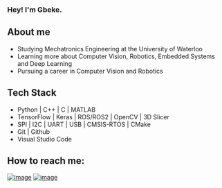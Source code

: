 ### Hey! I'm Gbeke. 

## About me
  - Studying Mechatronics Engineering at the University of Waterloo
  - Learning more about Computer Vision, Robotics, Embedded Systems and Deep Learning 
  - Pursuing a career in Computer Vision and Robotics

## Tech Stack
  - Python | C++ | C | MATLAB
  - TensorFlow | Keras | ROS/ROS2 | OpenCV | 3D Slicer 
  - SPI | I2C | UART | USB | CMSIS-RTOS | CMake
  - Git | Github
  - Visual Studio Code

## How to reach me:
  [![image](https://user-images.githubusercontent.com/66129702/207127801-3ee146f5-e382-4858-86fa-2c1e08a3ef16.png)](https://www.linkedin.com/in/gbekea/) [![image](https://user-images.githubusercontent.com/66129702/207130726-19a32891-1055-4e05-9114-77fb22ac3c76.png)](mailto:msadesiy@uwaterloo.ca)

<!--
**GbekeAdesiyun/GbekeAdesiyun** is a ✨ _special_ ✨ repository because its `README.md` (this file) appears on your GitHub profile.

Here are some ideas to get you started:

- 🔭 I’m currently working on ...
- 🌱 I’m currently learning ...
- 👯 I’m looking to collaborate on ...
- 🤔 I’m looking for help with ...
- 💬 Ask me about ...
- 📫 How to reach me: ...
- 😄 Pronouns: ...
- ⚡ Fun fact: ...
-->

